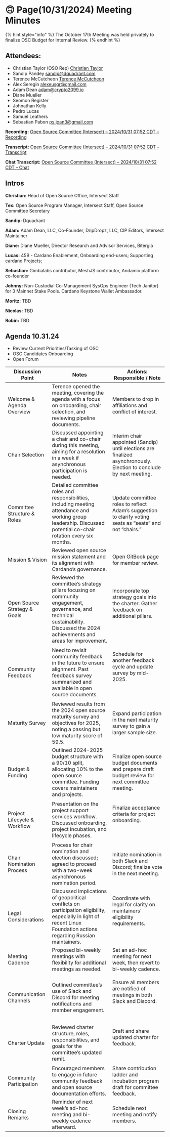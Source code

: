 # 🙃 Page(10/31/2024) Meeting Minutes

{% hint style="info" %}
The October 17th Meeting was held privately to finalize OSC Budget for Internal Review.&#x20;
{% endhint %}

## Attendees:&#x20;

* Christian Taylor (OSO Rep) [Christian Taylor](mailto:christian.taylor@intersectmbo.org)
* Sandip Pandey [sandip@dquadrant.com](mailto:sandip@dquadrant.com)
* Terence McCutcheon [Terence McCutcheon](mailto:terence.mccutcheon@intersectmbo.org)
* Alex Seregin [alexeusgr@gmail.com](mailto:alexeusgr@gmail.com)
* Adam Dean [adam@crypto2099.io](mailto:adam@crypto2099.io)
* Diane Mueller
* Seomon Register
* Johnathan Kelly
* Pedro Lucas
* Samuel Leathers
* Sebastian Pabon [ps.joan3@gmail.com](mailto:ps.joan3@gmail.com)

**Recording:** [Open Source Committee (Intersect) – 2024/10/31 07:52 CDT – Recording](https://drive.google.com/file/d/1qHxHpvVh0Pxc9SLSyFZWZyRAONq4zYmd/view?usp=sharing)

**Transcript:** [Open Source Committee (Intersect) – 2024/10/31 07:52 CDT – Transcript](https://docs.google.com/document/d/1ZAeTv31g-uL2qkAKQCX4pVJXsdxKX8GUIjxAxDKAcCQ/edit?usp=sharing)

**Chat Transcript:** [Open Source Committee (Intersect) – 2024/10/31 07:52 CDT – Chat](https://drive.google.com/file/d/1TJUeu4yvX8KM973jZCmOXDsnQtSUtvGk/view?usp=sharing)

## Intros

**Christian:** Head of Open Source Office, Intersect Staff

**Tex:** Open Source Program Manager, Intersect Staff, Open Source Committee Secretary

**Sandip:** Dquadrant

**Adam:** Adam Dean, LLC, Co-Founder, DripDropz, LLC, CIP Editors, Intersect Maintainer

**Diane:** Diane Mueller, Director Research and Advisor Services, Bitergia

**Lucas:** 45B - Cardano Enablement, Onboarding end-users; Supporting cardano Projects;

**Sebastian:** Gimbalabs contributor, MeshJS contributor, Andamio platform co-founder

**Johnny:** Non-Custodial Co-Management SysOps Engineer (Tech Janitor) for 3 Mainnet Stake Pools. Cardano Keystone Wallet Ambassador.

**Moritz:** TBD&#x20;

**Nicolas:** TBD&#x20;

**Robin:** TBD&#x20;

## Agenda 10.31.24

* Review Current Priorities/Tasking of OSC
* OSC Candidates Onboarding
* Open Forum

| Discussion Point             | Notes                                                                                                                                                                            | Actions: Responsible / Note                                                                                          |
| ---------------------------- | -------------------------------------------------------------------------------------------------------------------------------------------------------------------------------- | -------------------------------------------------------------------------------------------------------------------- |
| Welcome & Agenda Overview    | Terence opened the meeting, covering the agenda with a focus on onboarding, chair selection, and reviewing pipeline documents.                                                   | Members to drop in affiliations and conflict of interest.                                                            |
| Chair Selection              | Discussed appointing a chair and co-chair during this meeting, aiming for a resolution in a week if asynchronous participation is needed.                                        | Interim chair appointed (Sandip) until elections are finalized asynchronously. Election to conclude by next meeting. |
| Committee Structure & Roles  | Detailed committee roles and responsibilities, including meeting attendance and working group leadership. Discussed potential co-chair rotation every six months.                | Update committee roles to reflect Adam’s suggestion to clarify voting seats as “seats” and not “chairs.”             |
| Mission & Vision             | Reviewed open source mission statement and its alignment with Cardano’s governance.                                                                                              | Open GitBook page for member review.                                                                                 |
| Open Source Strategy & Goals | Reviewed the committee’s strategy pillars focusing on community engagement, governance, and technical sustainability. Discussed the 2024 achievements and areas for improvement. | <p>Incorporate top strategy goals into the charter. Gather feedback on additional pillars.</p><p><br></p>            |
| Community Feedback           | Need to revisit community feedback in the future to ensure alignment. Past feedback survey summarized and available in open source documents.                                    | <p>Schedule for another feedback cycle and update survey by mid-2025.</p><p><br></p>                                 |
| Maturity Survey              | Reviewed results from the 2024 open source maturity survey and objectives for 2025, noting a passing but low maturity score of 59.5.                                             | Expand participation in the next maturity survey to gain a larger sample size.                                       |
| Budget & Funding             | Outlined 2024-2025 budget structure with a 90/10 split, allocating 10% to the open source committee. Funding covers maintainers and projects.                                    | Finalize open source budget documents and prepare draft budget review for next committee meeting.                    |
| Project Lifecycle & Workflow | Presentation on the project support services workflow. Discussed onboarding, project incubation, and lifecycle phases.                                                           | <p>Finalize acceptance criteria for project onboarding.</p><p><br></p>                                               |
| Chair Nomination Process     | Process for chair nomination and election discussed; agreed to proceed with a two-week asynchronous nomination period.                                                           | Initiate nomination in both Slack and Discord; finalize vote in the next meeting.                                    |
| Legal Considerations         | Discussed implications of geopolitical conflicts on participation eligibility, especially in light of recent Linux Foundation actions regarding Russian maintainers.             | <p>Coordinate with legal for clarity on maintainers’ eligibility requirements.</p><p><br></p>                        |
| Meeting Cadence              | Proposed bi-weekly meetings with flexibility for additional meetings as needed.                                                                                                  | Set an ad-hoc meeting for next week, then revert to bi-weekly cadence.                                               |
| Communication Channels       | Outlined committee’s use of Slack and Discord for meeting notifications and member engagement.                                                                                   | <p>Ensure all members are notified of meetings in both Slack and Discord.</p><p><br></p>                             |
| Charter Update               | Reviewed charter structure, roles, responsibilities, and goals for the committee’s updated remit.                                                                                | <p>Draft and share updated charter for feedback.</p><p><br></p>                                                      |
| Community Participation      | Encouraged members to engage in future community feedback and open source documentation efforts.                                                                                 | Share contribution ladder and incubation program draft for committee feedback.                                       |
| Closing Remarks              | Reminder of next week’s ad-hoc meeting and bi-weekly cadence afterward.                                                                                                          | Schedule next meeting and notify members.                                                                            |
